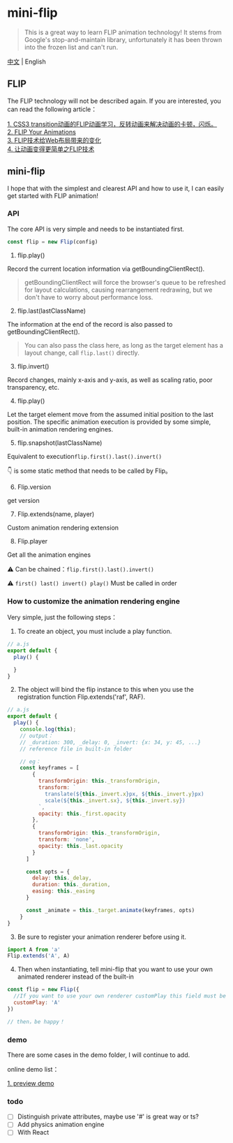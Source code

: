 # mini-flip

> This is a great way to learn FLIP animation technology! 
> It stems from Google's stop-and-maintain library, unfortunately it has been thrown into the frozen list and can't run.

[中文](./chinese.md) | English

## FLIP

The FLIP technology will not be described again. If you are interested, you can read the following article：

[1. CSS3 transition动画的FLIP动画学习，反转动画来解决动画的卡顿，闪烁。](http://www.webfront-js.com/articaldetail/98.html)</br>
[2. FLIP Your Animations](https://aerotwist.com/blog/flip-your-animations/)</br>
[3. FLIP技术给Web布局带来的变化](https://www.w3cplus.com/javascript/animating-layouts-with-the-flip-technique.html/)</br>
[4. 让动画变得更简单之FLIP技术](https://juejin.im/post/5c5258ffe51d45299a08e012)</br>

## mini-flip

I hope that with the simplest and clearest API and how to use it, I can easily get started with FLIP animation!

### API

The core API is very simple and needs to be instantiated first.

```js
const flip = new Flip(config)
```

1. flip.play()

Record the current location information via getBoundingClientRect().

> getBoundingClientRect will force the browser's queue to be refreshed for layout calculations,
> causing rearrangement redrawing, but we don't have to worry about performance loss.

2. flip.last(lastClassName)

The information at the end of the record is also passed to getBoundingClientRect().

> You can also pass the class here, as long as the target element has a layout change, call `flip.last()` directly.

3. flip.invert()

Record changes, mainly x-axis and y-axis, as well as scaling ratio, poor transparency, etc.

4. flip.play()

Let the target element move from the assumed initial position to the last position. The specific animation execution is provided by some simple, built-in animation rendering engines.

5. flip.snapshot(lastClassName)

Equivalent to execution`flip.first().last().invert()`

👇 is some static method that needs to be called by Flip。

6. Flip.version 

get version

7. Flip.extends(name, player)

Custom animation rendering extension

8. Flip.player 

Get all the animation engines

⚠️ Can be chained：`flip.first().last().invert()`

⚠️ `first() last() invert() play()` Must be called in order

### How to customize the animation rendering engine

Very simple, just the following steps：

1. To create an object, you must include a play function.

```js
// a.js
export default {
  play() {

  }
}
```

2. The object will bind the flip instance to this when you use the registration function Flip.extends('raf', RAF).

```js
// a.js
export default {
  play() {
    console.log(this);
    // output：
    // _duration: 300, _delay: 0, _invert: {x: 34, y: 45, ...}
    // reference file in built-in folder

    // eg：
    const keyframes = [
        {
          transformOrigin: this._transformOrigin,
          transform: `
            translate(${this._invert.x}px, ${this._invert.y}px) 
            scale(${this._invert.sx}, ${this._invert.sy})
          `,
          opacity: this._first.opacity
        },
        {
          transformOrigin: this._transformOrigin,
          transform: 'none',
          opacity: this._last.opacity
        }
      ]

      const opts = {
        delay: this._delay,
        duration: this._duration,
        easing: this._easing
      }

      const _animate = this._target.animate(keyframes, opts)
    }
}
```

3. Be sure to register your animation renderer before using it.

```js
import A from 'a'
Flip.extends('A', A)
```

4. Then when instantiating, tell mini-flip that you want to use your own animated renderer instead of the built-in

```js
const flip = new Flip({
  //If you want to use your own renderer customPlay this field must be passed, and the value must be equal to the name you registered when ‘A’
  customPlay: 'A' 
})

// then，be happy！
```

### demo

There are some cases in the demo folder, I will continue to add.

online demo list：

[1. preview demo]()

### todo

- [ ] Distinguish private attributes, maybe use '#' is great way or ts?
- [ ] Add physics animation engine
- [ ] With React
